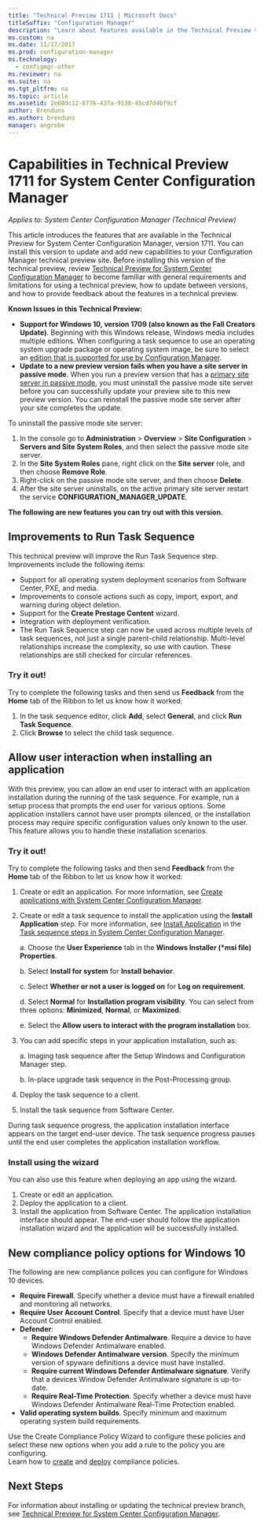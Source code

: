 ```yaml
---
title: "Technical Preview 1711 | Microsoft Docs"
titleSuffix: "Configuration Manager"
description: "Learn about features available in the Technical Preview version 1711 for System Center Configuration Manager."
ms.custom: na
ms.date: 11/17/2017
ms.prod: configuration-manager
ms.technology:
  - configmgr-other
ms.reviewer: na
ms.suite: na
ms.tgt_pltfrm: na
ms.topic: article
ms.assetid: 2e68dc12-6776-437a-9138-45cd7d4bf9cf
author: Brenduns
ms.author: brenduns
manager: angrobe
---
```

# Capabilities in Technical Preview 1711 for System Center Configuration Manager

*Applies to: System Center Configuration Manager (Technical Preview)*

This article introduces the features that are available in the Technical Preview for System Center Configuration Manager, version 1711. You can install this version to update and add new capabilities to your Configuration Manager technical preview site. Before installing this version of the technical preview, review [Technical Preview for System Center Configuration Manager](../../core/get-started/technical-preview.md) to become familiar with general requirements and limitations for using a technical preview, how to update between versions, and how to provide feedback about the features in a technical preview.     


<!--  Known Issues Template   
**Known Issues in this Technical Preview:**
-   **Issue Name**. Details
    Workaround details.
-->
**Known Issues in this Technical Preview:**
-   **Support for Windows 10, version 1709 (also known as the Fall Creators Update)**.  Beginning with this Windows release, Windows media includes multiple editions. When configuring a task sequence to use an operating system upgrade package or operating system image, be sure to select an [edition that is supported for use by Configuration Manager](/sccm/core/plan-design/configs/support-for-windows-10#windows-10-as-a-client).
-   **Update to a new preview version fails when you have a site server in passive mode**. When you run a preview version that has a [primary site server in passive mode](/sccm/core/get-started/capabilities-in-technical-preview-1706#site-server-role-high-availability), you must uninstall the passive mode site server before you can successfully update your preview site to this new preview version. You can reinstall the passive mode site server after your site completes the update.

  To uninstall the passive mode site server:
  1. In the console go to **Administration** > **Overview** > **Site Configuration** > **Servers and Site System Roles**, and then select the passive mode site server.
  2. In the **Site System Roles** pane, right click on the **Site server** role, and then choose **Remove Role**.
  3. Right-click on the passive mode site server, and then choose **Delete**.
  4. After the site server uninstalls, on the active primary site server restart the service **CONFIGURATION_MANAGER_UPDATE**.

**The following are new features you can try out with this version.**  

<!--  Section Template
##  FEATURE
### Procedure 1
### Try it out!  
 Try to complete the following tasks and then send us **Feedback** from the **Home** tab of the Ribbon to let us know how it worked:
 -  Task 1
 -  Task 2              
-->

## Improvements to Run Task Sequence
<!-- 1261338 -->

This technical preview will improve the Run Task Sequence step. Improvements include the following items:

 - Support for all operating system deployment scenarios from Software Center, PXE, and media.
 - Improvements to console actions such as copy, import, export, and warning during object deletion.
 - Support for the **Create Prestage Content** wizard.
 - Integration with deployment verification.
 - The Run Task Sequence step can now be used across multiple levels of task sequences, not just a single parent-child relationship. Multi-level relationships increase the complexity, so use with caution. These relationships are still checked for circular references.

### Try it out!  

Try to complete the following tasks and then send us **Feedback** from the **Home** tab of the Ribbon to let us know how it worked:

1. In the task sequence editor, click **Add**, select **General**, and click **Run Task Sequence**.
2. Click **Browse** to select the child task sequence.

## Allow user interaction when installing an application <!-- 1356976 -->

With this preview, you can allow an end user to interact with an application installation during the running of the task sequence. For example, run a setup process that prompts the end user for various options. Some application installers cannot have user prompts silenced, or the installation process may require specific configuration values only known to the user. This feature allows you to handle these installation scenarios.

### Try it out!

Try to complete the following tasks and then send **Feedback** from the **Home** tab of the Ribbon to let us know how it worked:

1.  Create or edit an application. For more information, see [Create applications with System Center Configuration Manager](/sccm/apps/deploy-use/create-applications).

2.  Create or edit a task sequence to install the application using the **Install Application** step. For more information, see [Install Application](/sccm/osd/understand/task-sequence-steps#BKMK_InstallApplication) in the [Task sequence steps in System Center Configuration Manager](/sccm/osd/understand/task-sequence-steps).

    a. Choose the **User Experience** tab in the **Windows Installer (\*msi file) Properties**.

    b. Select **Install for system** for **Install behavior**.

    c. Select **Whether or not a user is logged on** for **Log on requirement**.

    d. Select **Normal** for **Installation program visibility**. You can select from three options: **Minimized**, **Normal**, or **Maximized**.

    e. Select the **Allow users to interact with the program installation** box.

3. You can add specific steps in your application installation, such as:

    a. Imaging task sequence after the Setup Windows and Configuration Manager step.

    b. In-place upgrade task sequence in the Post-Processing group.

4.  Deploy the task sequence to a client.
5.  Install the task sequence from Software Center.

During task sequence progress, the application installation interface appears on the target end-user device. The task sequence progress pauses until the end user completes the application installation workflow.

### Install using the wizard

You can also use this feature when deploying an app using the wizard.

1. Create or edit an application.
2. Deploy the application to a client.
3. Install the application from Software Center. The application installation interface should appear. The end-user should follow the application installation wizard and the application will be successfully installed.

## New compliance policy options for Windows 10
The following are new compliance polices you can configure for Windows 10 devices.
- **Require Firewall**.  Specify whether a device must have a firewall enabled and monitoring all networks.
- **Require User Account Control**. Specify that a device must have User Account Control enabled.
- **Defender**:
  - **Require Windows Defender Antimalware**.  Require a device to have Windows Defender Antimalware enabled.
  - **Windows Defender Antimalware version**.  Specify the minimum version of spyware definitions a device must have installed.
  - **Require current Windows Defender Antimalware signature**. Verify that a devices Window Defender Antimalware signature is up-to-date.
  - **Require Real-Time Protection**.  Specify whether a device must have Windows Defender Antimalware Real-Time Protection enabled.
- **Valid operating system builds**.  Specify minimum and maximum operating system build requirements.  

Use the Create Compliance Policy Wizard to configure these policies and select these new options when you add a rule to the policy you are configuring.  
Learn how to [create](/sccm/mdm/deploy-use/create-compliance-policy#create-a-compliance-policy) and [deploy](/sccm/mdm/deploy-use/create-compliance-policy#deploy-a-compliance-policy) compliance policies.




<!-- When we have another H2 in this topic, Add this Next Steps section back in.  -->

## Next Steps
For information about installing or updating the technical preview branch, see [Technical Preview for System Center Configuration Manager](/sccm/core/get-started/technical-preview).    
